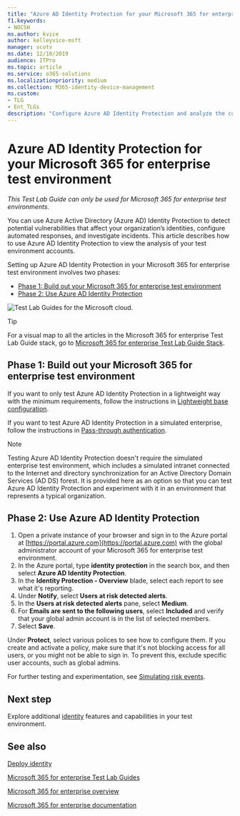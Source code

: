 ```yaml
---
title: "Azure AD Identity Protection for your Microsoft 365 for enterprise test environment"
f1.keywords:
- NOCSH
ms.author: kvice
author: kelleyvice-msft
manager: scotv
ms.date: 12/10/2019
audience: ITPro
ms.topic: article
ms.service: o365-solutions
ms.localizationpriority: medium
ms.collection: M365-identity-device-management
ms.custom: 
- TLG
- Ent_TLGs
description: "Configure Azure AD Identity Protection and analyze the current accounts in your Microsoft 365 for enterprise test environment."
---
```


# Azure AD Identity Protection for your Microsoft 365 for enterprise test environment

*This Test Lab Guide can only be used for Microsoft 365 for enterprise test environments.*

You can use Azure Active Directory (Azure AD) Identity Protection to detect potential vulnerabilities that affect your organization’s identities, configure automated responses, and investigate incidents. This article describes how to use Azure AD Identity Protection to view the analysis of your test environment accounts.

Setting up Azure AD Identity Protection in your Microsoft 365 for enterprise test environment involves two phases:

- [Phase 1: Build out your Microsoft 365 for enterprise test environment](#phase-1-build-out-your-microsoft-365-for-enterprise-test-environment)
- [Phase 2: Use Azure AD Identity Protection](#phase-2-use-azure-ad-identity-protection)

![Test Lab Guides for the Microsoft cloud.](../media/m365-enterprise-test-lab-guides/cloud-tlg-icon.png) 
    
> [!TIP]
> For a visual map to all the articles in the Microsoft 365 for enterprise Test Lab Guide stack, go to [Microsoft 365 for enterprise Test Lab Guide Stack](../downloads/Microsoft365EnterpriseTLGStack.pdf).
  
## Phase 1: Build out your Microsoft 365 for enterprise test environment

If you want to only test Azure AD Identity Protection in a lightweight way with the minimum requirements, follow the instructions in [Lightweight base configuration](lightweight-base-configuration-microsoft-365-enterprise.md).
  
If you want to test Azure AD Identity Protection in a simulated enterprise, follow the instructions in [Pass-through authentication](pass-through-auth-m365-ent-test-environment.md).
  
> [!NOTE]
> Testing Azure AD Identity Protection doesn't require the simulated enterprise test environment, which includes a simulated intranet connected to the Internet and directory synchronization for an Active Directory Domain Services (AD DS) forest. It is provided here as an option so that you can test Azure AD Identity Protection and experiment with it in an environment that represents a typical organization.
  
## Phase 2: Use Azure AD Identity Protection

1. Open a private instance of your browser and sign in to the Azure portal at [https://portal.azure.com](https://portal.azure.com) with the global administrator account of your Microsoft 365 for enterprise test environment.
2. In the Azure portal, type **identity protection** in the search box, and then select **Azure AD Identity Protection**.
3. In the **Identity Protection - Overview** blade, select each report to see what it's reporting.
4. Under **Notify**, select **Users at risk detected alerts**.
5. In the **Users at risk detected alerts** pane, select **Medium**.
6. For **Emails are sent to the following users**, select **Included** and verify that your global admin account is in the list of selected members.
7. Select **Save**.

Under **Protect**, select various polices to see how to configure them. If you create and activate a policy, make sure that it's not blocking access for all users, or you might not be able to sign in. To prevent this, exclude specific user accounts, such as global admins.

For further testing and experimentation, see [Simulating risk events](/azure/active-directory/active-directory-identityprotection-playbook).

## Next step

Explore additional [identity](m365-enterprise-test-lab-guides.md#identity) features and capabilities in your test environment.

## See also

[Deploy identity](deploy-identity-solution-overview.md)

[Microsoft 365 for enterprise Test Lab Guides](m365-enterprise-test-lab-guides.md)

[Microsoft 365 for enterprise overview](microsoft-365-overview.md)

[Microsoft 365 for enterprise documentation](/microsoft-365-enterprise/)